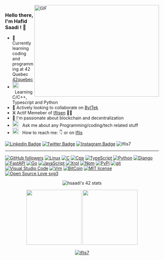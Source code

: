<img align="right" alt="GIF" src="https://github.com/iflis7/profil-assets/blob/main/coding.gif?raw=true" width="408" height="300" />

### Hello there, I'm Hafid Saadi ! 👋

- 🏫 Currently learning coding and programming at 42 Quebec [42quebec](https://42quebec.com/)
- <img src="https://github.com/iflis7/profil-assets/blob/main/laptop.gif?raw=true" width="21" />&nbsp;&nbsp;Learning C/C++, Typescript and Python
- 👫 Actively looking to collaborate on [BylTek](https://github.com/byltek)
- ⵣ Actif Memeber of [Iflisen](https://github.com/iflisen) 🏴‍☠️
- 🧲 I'm passionate about blockchain and decentralization
- <img src="https://github.com/iflis7/profil-assets/blob/main/message.gif?raw=true" width="21" />&nbsp;&nbsp; Ask me about any Programming/coding/tech related stuff
- <img src="https://github.com/iflis7/profil-assets/blob/main/letterbox.gif?raw=true" width="21" />&nbsp;&nbsp; How to reach me: 👇 or on [Iflis](http://iflis.hns.to/)



 [![Linkedin Badge](https://img.shields.io/badge/-LinkedIn-0e76a8?style=social&logo=Linkedin&logoColor=blue)](https://linkedin.com/in/hafidsaadi) 
 [![Twitter Badge](https://img.shields.io/badge/-Twitter-00acee?style=social&logo=Twitter&logoColor=blue)](https://twitter.com/iflis7)
[![Instagram Badge](https://img.shields.io/badge/-Instagram-e4405f?style=social&logo=Instagram&logoColor=red)](https://instagram.com/iflis7/)
 <img src="https://komarev.com/ghpvc/?username=iflis7" alt="iflis7" />
<hr>


[![GitHub followers](https://img.shields.io/github/followers/iflis7.svg?style=social&label=Follow&maxAge=2592000)](https://github.com/iflis7?tab=followers)
[![Linux](https://img.shields.io/badge/--FCC624?logo=linux&logoColor=000)](https://linux.org/)
[![C](https://img.shields.io/badge/--A8B9CC?logo=c&logoColor=000)](https://cprogramming.com/)
[![Cpp](https://img.shields.io/badge/--00599C?logo=cplusplus&logoColor=000)](https://cpluplus.com/)
[![TypeScript](https://img.shields.io/badge/--3178C6?logo=typescript&logoColor=fff)](https://www.typescriptlang.org/)
[![Python](https://img.shields.io/badge/--3776AB?logo=python&logoColor=eab676)](https://python.org/)
[![Django](https://img.shields.io/badge/--092E20?logo=Django&logoColor=eab676)](https://www.djangoproject.com/)
[![FastAPI](https://img.shields.io/badge/--009688?logo=FastAPI&logoColor=eab676)](https://fastapi.tiangolo.com/)
[![Go](https://img.shields.io/badge/--00ADD8?logo=go&logoColor=ffffff)](https://golang.org/)
[![JavaScript](https://img.shields.io/badge/--F7DF1E?logo=javascript&logoColor=000)](https://www.javascript.com/)
[![Xrpl](https://img.shields.io/badge/--000?logo=XRP&logoColor=fff)](https://xrpl.org)
[![Npm](https://badgen.net/badge/icon/npm?icon=npm&label)](https://https://npmjs.com/)
[![PyPi](https://badgen.net/badge/icon/pypi?icon=pypi&label)](https://https://pypi.org/)
[![git](https://img.shields.io/badge/--F05032?logo=git&logoColor=ffffff)](http://git-scm.com/)
[![Visual Studio Code](https://img.shields.io/badge/--007ACC?logo=visual%20studio%20code&logoColor=ffffff)](https://code.visualstudio.com/)
[![Vim](https://img.shields.io/badge/--019733?logo=vim)](https://www.vim.org/)
[![BitCoin](https://badgen.net/badge/icon/bitcoin?icon=bitcoin&label)](https://bitcoin.org)
[![MIT license](https://img.shields.io/badge/License-MIT-blue.svg)](https://lbesson.mit-license.org/)
[![Open Source Love svg3](https://badges.frapsoft.com/os/v3/open-source.svg?v=103)](https://github.com/ellerbrock/open-source-badges/)



<p align="center">
  <img src="https://badge42.vercel.app/api/v2/cl5s2p211013909jutf782quk/stats?cursusId=21&coalitionId=249" alt="hsaadi's 42 stats"/>
</p>


<p align="center"> 
  <img height="180em" src="https://github-readme-stats.vercel.app/api?username=iflis7&show_icons=true&hide_border=true&&count_private=true&include_all_commits=true" />
  <img height="180em" src="https://github-readme-stats.vercel.app/api/top-langs/?username=iflis7&exclude_repo=KNN-Image-Classification&show_icons=true&hide_border=false&layout=compact&langs_count=15"/>
</p>


<p align="center"><a href="https://twitter.com/iflis7" target="blank"><img src="https://img.shields.io/twitter/follow/iflis7?logo=twitter&style=for-the-badge" 
alt="iflis7" /></a>
</p>
